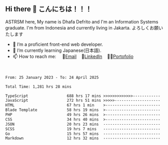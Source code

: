 ## Hi there 👋 こんにちは！！！
ASTRSM here, My name is Dhafa Defrito and I'm an Information Systems graduate. I'm from Indonesia and currently living in Jakarta. よろしくお願いたします

- 🔭 I’m a proficient front-end web developer.
- 🌱 I’m currently learning Japanese(日本語).
- 📫 How to reach me: &nbsp;&nbsp;&nbsp;&nbsp;📧[Email](ddefrito@gmail.com)&nbsp;&nbsp;&nbsp;&nbsp;💼[LinkedIn](https://www.linkedin.com/in/dhafa-defrita-rama-yudistira-9357a9229/)&nbsp;&nbsp;&nbsp;&nbsp;👨‍🎨[Portofolio](https://ddefrito.vercel.app/)
<br>
<!-- <p align="left">
<a href="https://github.com/ASTRSM">
  <img height="180em" src="https://github-readme-stats-eight-theta.vercel.app/api?username=ASTRSM&show_icons=true&theme=dracula&include_all_commits=true&count_private=true"/>
  <img height="180em" src="https://github-readme-stats-eight-theta.vercel.app/api/top-langs/?username=ASTRSM&layout=compact&langs_count=8&theme=dracula"/>
</a>
</p> -->

<!--START_SECTION:waka-->

```txt
From: 25 January 2023 - To: 24 April 2025

Total Time: 1,281 hrs 28 mins

TypeScript                 688 hrs 17 mins >>>>>>>>>>>>>------------   53.71 %
JavaScript                 272 hrs 51 mins >>>>>--------------------   21.29 %
HTML                       67 hrs 1 min    >------------------------   05.23 %
Blade Template             58 hrs 19 mins  >------------------------   04.55 %
PHP                        49 hrs 26 mins  >------------------------   03.86 %
CSS                        34 hrs 40 mins  >------------------------   02.71 %
JSON                       20 hrs 23 mins  -------------------------   01.59 %
SCSS                       19 hrs 7 mins   -------------------------   01.49 %
Go                         15 hrs 57 mins  -------------------------   01.24 %
Markdown                   12 hrs 32 mins  -------------------------   00.98 %
```

<!--END_SECTION:waka-->
